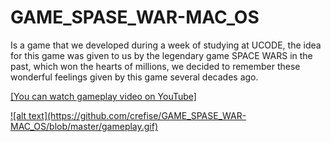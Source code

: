 # GAME_SPASE_WAR-MAC_OS
Is a game that we developed during a week of studying at UCODE, the idea for this game was given to us by the legendary game SPACE WARS in the past, which won the hearts of millions, we decided to remember these wonderful feelings given by this game several decades ago.
<p><a href="https://youtu.be/RzYbPhJxDvE" class="my-link">[You can watch gameplay video on YouTube]</p>
 ![alt text](https://github.com/crefise/GAME_SPASE_WAR-MAC_OS/blob/master/gameplay.gif)


